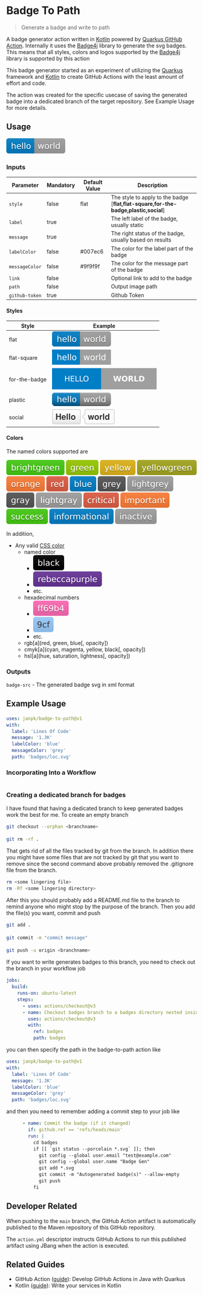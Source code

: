# Badge To Path

> Generate a badge and write to path

A badge generator action written in [Kotlin](https://kotlinlang.org/) powered
by [Quarkus GitHub Action](https://github.com/quarkiverse/quarkus-github-action). Internally it uses
the [Badge4j](https://github.com/silentsoft/badge4j) library to generate the svg badges. This means
that all styles, colors and logos supported by the [Badge4j](https://github.com/silentsoft/badge4j)
library is supported by this action

This badge generator started as an experiment of utilizing the [Quarkus]() framework and [Kotlin]()
to create GitHub Actions with the least amount of effort and code.

The action was created for the specific usecase of saving the generated badge into a dedicated
branch of the target repository. See Example Usage for more details.

## Usage

![](docfiles/default.svg)

### Inputs

| Parameter      | Mandatory | Default Value | Description                                                                         |
|----------------|-----------|---------------|-------------------------------------------------------------------------------------|
| `style`        | false     | flat          | The style to apply to the badge [**flat,flat-square,for-the-badge,plastic,social**] |
| `label`        | true      |               | The left label of the badge, usually static                                         |
| `message`      | true      |               | The right status of the badge, usually based on results                             |
| `labelColor`   | false     | #007ec6       | The color for the label part of the badge                                           |
| `messageColor` | false     | #9f9f9f       | The color for the message part of the badge                                         |
| `link`         | false     |               | Optional link to add to the badge                                                   |
| `path`         | false     |               | Output image path                                                                   |
| `github-token` | true      |               | Github Token                                                                        |

#### Styles

| Style         | Example                       |
|---------------|-------------------------------|
| flat          | ![](docfiles/flat.svg)        |
| flat-square   | ![](docfiles/flat-square.svg) |
| for-the-badge | ![](docfiles/forthebadge.svg) |
| plastic       | ![](docfiles/plastic.svg)     |
| social        | ![](docfiles/social.svg)      |

#### Colors

The named colors supported are

![](docfiles/color-brightgreen.svg)
![](docfiles/color-green.svg)
![](docfiles/color-yellow.svg)
![](docfiles/color-yellowgreen.svg)
![](docfiles/color-orange.svg)
![](docfiles/color-red.svg)
![](docfiles/color-blue.svg)
![](docfiles/color-grey.svg)
![](docfiles/color-lightgrey.svg)
![](docfiles/color-gray.svg)
![](docfiles/color-lightgray.svg)
![](docfiles/color-critical.svg)
![](docfiles/color-important.svg)
![](docfiles/color-success.svg)
![](docfiles/color-informational.svg)
![](docfiles/color-inactive.svg)

In addition,

- Any valid [CSS color](https://developer.mozilla.org/en-US/docs/Web/CSS/color_value)
    - named color
        - ![](docfiles/color-black.svg)
        - ![](docfiles/color-rebeccapurple.svg)
        - etc.
    - hexadecimal numbers
        - ![](docfiles/color-ff69b4.svg)
        - ![](docfiles/color-9cf.svg)
        - etc.
    - rgb[a](red, green, blue[, opacity])
    - cmyk[a](cyan, magenta, yellow, black[, opacity])
    - hsl[a](hue, saturation, lightness[, opacity])

### Outputs

`badge-src` - The generated badge svg in xml format

## Example Usage

```yaml
uses: janpk/badge-to-path@v1
with:
  label: 'Lines Of Code'
  message: '1.3K'
  labelColor: 'blue'
  messageColor: 'grey'
  path: 'badges/loc.svg'
```

### Incorporating Into a Workflow

```yaml

```

### Creating a dedicated branch for badges

I have found that having a dedicated branch to keep generated badges work the best for me. To create
an empty branch

```bash
git checkout --orphan <branchname>

git rm -rf .
```

That gets rid of all the files tracked by git from the branch. In addition there you might have some
files that are not tracked by git that you want to remove since the second command above probably
removed the .gitignore file from the branch.

```bash
rm <some lingering file>
rm -Rf <some lingering directory>
```

After this you should probably add a README.md file to the branch to remind anyone who might stop by
the purpose of the branch. Then you add the file(s) you want, commit and push

```bash
git add .

git commit -m "commit message"

git push -u origin <branchname>
```

If you want to write generates badges to this branch, you need to check out the branch in your
workflow job

```yaml
jobs:
  build:
    runs-on: ubuntu-latest
    steps:
      - uses: actions/checkout@v3
      - name: Checkout badges branch to a badges directory nested inside first checkout
        uses: actions/checkout@v3
        with:
          ref: badges
          path: badges
```

you can then specify the path in the badge-to-path action like

```yaml
uses: janpk/badge-to-path@v1
with:
  label: 'Lines Of Code'
  message: '1.3K'
  labelColor: 'blue'
  messageColor: 'grey'
  path: 'badges/loc.svg'
```

and then you need to remember adding a commit step to your job like

```yaml
      - name: Commit the badge (if it changed)
        if: github.ref == 'refs/heads/main'
        run: |
          cd badges
          if [[ `git status --porcelain *.svg` ]]; then
            git config --global user.email "test@example.com"
            git config --global user.name "Badge Gen"
            git add *.svg
            git commit -m "Autogenerated badge(s)" --allow-empty
            git push
          fi
```

## Developer Related

When pushing to the `main` branch, the GitHub Action artifact is automatically published to the
Maven repository of this GitHub repository.

The `action.yml` descriptor instructs GitHub Actions to run this published artifact using JBang when
the action is executed.

## Related Guides

- GitHub
  Action ([guide](https://quarkiverse.github.io/quarkiverse-docs/quarkus-github-action/dev/index.html)):
  Develop GitHub Actions in Java with Quarkus
- Kotlin ([guide](https://quarkus.io/guides/kotlin)): Write your services in Kotlin
